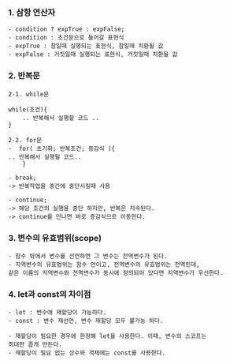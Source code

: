 ### 1. 삼항 연산자
    - condition ? expTrue : expFalse;
    - condition : 조건문으로 들어갈 표현식
    - expTrue : 참일때 실행되는 표현식, 참일때 치환될 값
    - expFalse : 거짓일때 실행되는 표현식, 거짓일때 치환될 값

### 2. 반복문
    2-1. while문

    while(조건){
        .. 반복해서 실행할 코드 ..
    }

    2-2. for문
    -  for( 초기화; 반복조건; 증감식 ){
    .. 반복해서 실행될 코드..
        }

    - break;
    -> 반복작업을 중간에 중단시킬때 사용

    - continue;
    -> 해당 조건의 실행을 중단 하지만, 반복은 지속된다.
    -> continue를 만나면 바로 증감식으로 이동한다.

### 3. 변수의 유효범위(scope)  
    - 함수 밖에서 변수를 선언하면 그 변수는 전역변수가 된다.
    - 지역변수의 유효범위는 함수 안이고, 전역변수의 유효범위는 전역인데,
    같은 이름의 지역변수와 전역변수가 동시에 정의되어 있다면 지역변수가 우선한다.

### 4. let과 const의 차이점
    - let : 변수에 재할당이 가능하다.
    - const : 변수 재선언, 변수 재할당 모두 불가능 하다.

    - 재할당이 필요한 경우에 한정해 let을 사용한다. 이때, 변수의 스코프는 
    최대한 좁게 만든다.
    - 재할당이 필요 없는 상수와 객체에는 const를 사용한다.